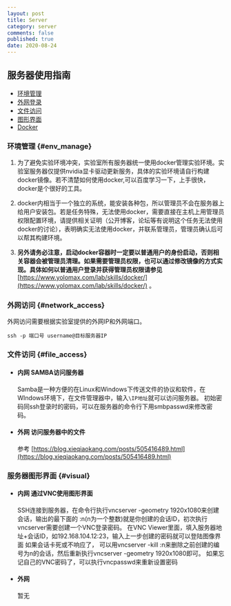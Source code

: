 ```yaml
---
layout: post
title: Server
category: server
comments: false
published: true
date: 2020-08-24
---
```


## 服务器使用指南
* [环境管理](#env_manage)
* [外网登录](#network_access)
* [文件访问](#file_access)
* [图形界面](#visual)
* [Docker](https://www.yolomax.com/lab/skills/docker/)


### 环境管理 {#env_manage}

1. 为了避免实验环境冲突，实验室所有服务器统一使用docker管理实验环境。实验室服务器仅提供nvidia显卡驱动更新服务，具体的实验环境请自行构建docker镜像。若不清楚如何使用docker,可以百度学习一下，上手很快，docker是个很好的工具。

2. docker内相当于一个独立的系统，能安装各种包，所以管理员不会在服务器上给用户安装包。若是任务特殊，无法使用docker，需要直接在主机上用管理员权限配置环境，请提供相关证明（公开博客，论坛等有说明这个任务无法使用docker的讨论），表明确实无法使用docker，并联系管理员，管理员确认后可以帮其构建环境。

3. **另外请务必注意，启动docker容器时一定要以普通用户的身份启动，否则相关容器会被管理员清理。如果需要管理员权限，也可以通过修改镜像的方式实现。具体如何以普通用户登录并获得管理员权限请参见** [https://www.yolomax.com/lab/skills/docker/](https://www.yolomax.com/lab/skills/docker/) 。


### 外网访问 {#network_access}

外网访问需要根据实验室提供的外网IP和外网端口。
``` shell
ssh -p 端口号 username@目标服务器IP
```

### 文件访问 {#file_access}

* #### 内网 SAMBA访问服务器
  Samba是一种方便的在Linux和Windows下传送文件的协议和软件，在WIndows环境下，在文件管理器中，输入<code>\\IP地址</code>就可以访问服务器。 初始密码同ssh登录时的密码，可以在服务器的命令行下用smbpasswd来修改密码。

* #### 外网 访问服务器中的文件

  参考 [https://blog.xieqiaokang.com/posts/505416489.html](https://blog.xieqiaokang.com/posts/505416489.html)


### 服务器图形界面 {#visual}

* #### 内网 通过VNC使用图形界面

  SSH连接到服务器，在命令行执行vncserver -geometry 1920x1080来创建会话，输出的最下面的 :n(n为一个整数)就是你创建的会话ID，初次执行vncserver需要创建一个VNC登录密码。
在VNC Viewer里面，填入服务器地址+会话ID，如192.168.104.12:23，输入上一步创建的密码就可以登陆图像界面
如果会话卡死或不响应了， 可以用vncserver -kill :n来删除之前创建的编号为n的会话，然后重新执行vncserver -geometry 1920x1080即可。
如果忘记自己的VNC密码了，可以执行vncpasswd来重新设置密码

* #### 外网

  暂无

